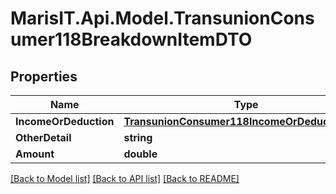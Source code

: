 
# MarisIT.Api.Model.TransunionConsumer118BreakdownItemDTO

## Properties

Name | Type | Description | Notes
------------ | ------------- | ------------- | -------------
**IncomeOrDeduction** | [**TransunionConsumer118IncomeOrDeductionDTO**](TransunionConsumer118IncomeOrDeductionDTO.md) |  | [optional] 
**OtherDetail** | **string** |  | [optional] 
**Amount** | **double** |  | [optional] 

[[Back to Model list]](../README.md#documentation-for-models)
[[Back to API list]](../README.md#documentation-for-api-endpoints)
[[Back to README]](../README.md)


